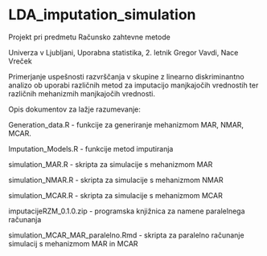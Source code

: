 # LDA_imputation_simulation
Projekt pri predmetu Računsko zahtevne metode

Univerza v Ljubljani, Uporabna statistika, 2. letnik
Gregor Vavdi, Nace Vreček


Primerjanje uspešnosti razvrščanja v skupine z linearno diskriminantno analizo ob uporabi različnih metod za imputacijo manjkajočih vrednostih ter različnih mehanizmih manjkajočih vrednosti.

Opis dokumentov za lažje razumevanje:

Generation_data.R - funkcije za generiranje mehanizmom MAR, NMAR, MCAR.

Imputation_Models.R - funkcije metod imputiranja

simulation_MAR.R - skripta za simulacije s mehanizmom MAR

simulation_NMAR.R - skripta za simulacije s mehanizmom NMAR

simulation_MCAR.R - skripta za simulacije s mehanizmom MCAR

imputacijeRZM_0.1.0.zip - programska knjižnica za namene paralelnega računanja

simulation_MCAR_MAR_paralelno.Rmd - skripta za paralelno računanje simulacij s mehanizmom MAR in MCAR




